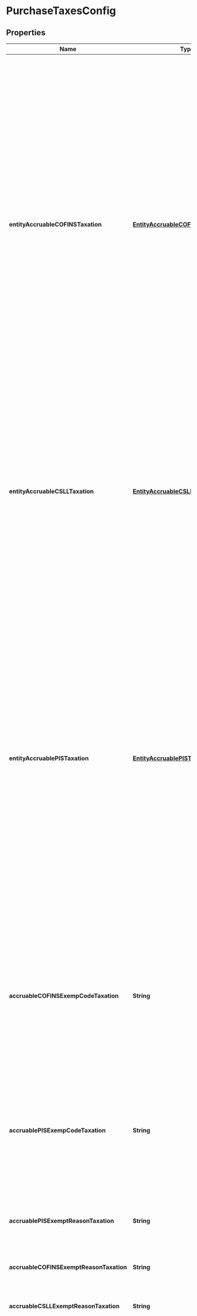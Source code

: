 
# PurchaseTaxesConfig

## Properties
Name | Type | Description | Notes
------------ | ------------- | ------------- | -------------
**entityAccruableCOFINSTaxation** | [**EntityAccruableCOFINSTaxationEnum**](#EntityAccruableCOFINSTaxationEnum) | ATTENTION SELLER POINT OF VIEW. There are cases where both Seller, Buyer and items are taxable but a special situation still exists that forces the transaction to be exempt specially for PIS and COFINS.  This attribute will allow users to identify such scenarios and trigger the exemption in spite of all other settings. T TAXABLE, N NOT TAXABLE, Z TAXABLE WITH RATE&#x3D;0.00, E EXEMPT, H SUSPENDED, S SPECIFIC RATE - &#39;T&#39; # TAXABLE - &#39;N&#39; # NOT TAXABLE - &#39;Z&#39; # TAXABLE WITH RATE&#x3D;0.00 - &#39;E&#39; # EXEMPT - &#39;H&#39; # SUSPENDED - &#39;S&#39; # SPECIFIC RATE  |  [optional]
**entityAccruableCSLLTaxation** | [**EntityAccruableCSLLTaxationEnum**](#EntityAccruableCSLLTaxationEnum) | ATTENTION SELLER POINT OF VIEW. There are cases where both Seller, Buyer and items are taxable but a special situation still exists that forces the transaction to be CSLL exempt.   This attribute will allow users to identify such scenarios and trigger the exemption in spite of all other settings.  - T TAXABLE - E EXEMPT  |  [optional]
**entityAccruablePISTaxation** | [**EntityAccruablePISTaxationEnum**](#EntityAccruablePISTaxationEnum) | ATTENTION SELLER POINT OF VIEW. There are cases where both Seller, Buyer and items are taxable but a special situation still exists that forces the transaction to be exempt specially for PIS and COFINS.  This attribute will allow users to identify such scenarios and trigger the exemption in spite of all other settings. T TAXABLE, N NOT TAXABLE, Z TAXABLE WITH RATE&#x3D;0.00, E EXEMPT, H SUSPENDED, S SPECIFIC RATE - &#39;T&#39; # TAXABLE - &#39;N&#39; # NOT TAXABLE - &#39;Z&#39; # TAXABLE WITH RATE&#x3D;0.00 - &#39;E&#39; # EXEMPT - &#39;H&#39; # SUSPENDED - &#39;S&#39; # SPECIFIC RATE  |  [optional]
**accruableCOFINSExempCodeTaxation** | **String** | This is a code available by Receita Federal for reason of the exemption, When Code is 999 the User system need send the custom reason to Exemption. When not Taxable of Seller point of view this field has the reason code. |  [optional]
**accruablePISExempCodeTaxation** | **String** | This is a code available by Receita Federal for reason of the exemption, When Code is 999 the User system need send the custom reason to Exemption. When not Taxable of Seller point of view this field has the reason code. |  [optional]
**accruablePISExemptReasonTaxation** | **String** | When Code is 999 the user system need send the custom reason to Exemption |  [optional]
**accruableCOFINSExemptReasonTaxation** | **String** | When Code is 999 the user system need send the custom reason to Exemption |  [optional]
**accruableCSLLExemptReasonTaxation** | **String** | CSLL no withholding Custom Reason |  [optional]
**withholdingPIS** | **Boolean** | Support Buyer Tax Liability identifier for Federal Withholding Taxes. Each buyer may be subject/liable to withhold the following taxes independent to one another. The seller must be able to inform which Tax impacts the transaction based on a direct equivalency in the service item accrual. i.e. (The service item must be taxed by a given tax and the buyer must liable for the same tax withholding in order for the transaction to be taxable). To differentiate from the accrued taxes under the same acronyms the withholding taxes are followed by WH (this is a convention created for the sake of understanding and communicating the requirements. If false spite of all other settings. |  [optional]
**withholdingCOFINS** | **Boolean** | Support Buyer Tax Liability identifier for Federal Withholding Taxes. Each buyer may be subject/liable to withhold the following taxes independent to one another. The seller must be able to inform which Tax impacts the transaction based on a direct equivalency in the service item accrual. i.e. (The service item must be taxed by a given tax and the buyer must liable for the same tax withholding in order for the transaction to be taxable). To differentiate from the accrued taxes under the same acronyms the withholding taxes are followed by WH (this is a convention created for the sake of understanding and communicating the requirements. If false spite of all other settings. |  [optional]
**withholdingCSLL** | **Boolean** | Support Buyer Tax Liability identifier for Federal Withholding Taxes. Each buyer may be subject/liable to withhold the following taxes independent to one another. The seller must be able to inform which Tax impacts the transaction based on a direct equivalency in the service item accrual. i.e. (The service item must be taxed by a given tax and the buyer must liable for the same tax withholding in order for the transaction to be taxable). To differentiate from the accrued taxes under the same acronyms the withholding taxes are followed by WH (this is a convention created for the sake of understanding and communicating the requirements. If false spite of all other settings. |  [optional]
**withholdingIRRF** | **Boolean** | Support Buyer Tax Liability identifier for Federal Withholding Taxes. Each buyer may be subject/liable to withhold the following taxes independent to one another. The seller must be able to inform which Tax impacts the transaction based on a direct equivalency in the service item accrual. i.e. (The service item must be taxed by a given tax and the buyer must liable for the same tax withholding in order for the transaction to be taxable). To differentiate from the accrued taxes under the same acronyms the withholding taxes are followed by WH (this is a convention created for the sake of understanding and communicating the requirements. If false spite of all other settings. |  [optional]
**withholdCOFINSExemptReasonTaxation** | **String** | COFINS no withholding Custom Reason |  [optional]
**withholdCSLLExemptReasonTaxation** | **String** | CSLL no withholding Custom Reason |  [optional]
**withholdPISExemptReasonTaxation** | **String** | PIS no withholding Custom Reason |  [optional]


<a name="EntityAccruableCOFINSTaxationEnum"></a>
## Enum: EntityAccruableCOFINSTaxationEnum
Name | Value
---- | -----


<a name="EntityAccruableCSLLTaxationEnum"></a>
## Enum: EntityAccruableCSLLTaxationEnum
Name | Value
---- | -----


<a name="EntityAccruablePISTaxationEnum"></a>
## Enum: EntityAccruablePISTaxationEnum
Name | Value
---- | -----



